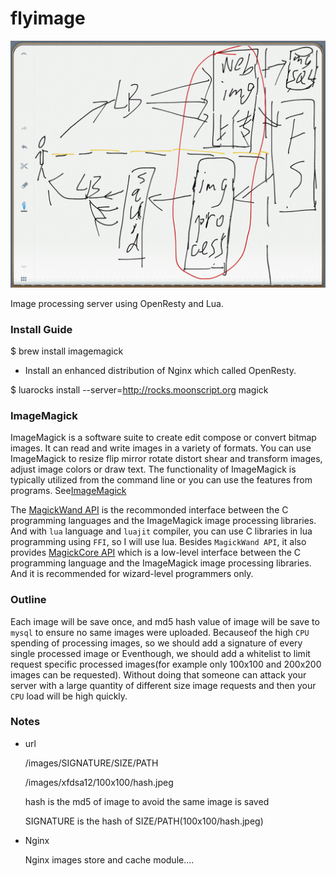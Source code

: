 flyimage
========

![flyimage](flyimages.png)

Image processing server using OpenResty and Lua.

### Install Guide

$ brew install imagemagick

* Install an enhanced distribution of Nginx which called OpenResty.

$ luarocks install --server=http://rocks.moonscript.org magick

### ImageMagick

ImageMagick is a software suite to create edit compose or convert bitmap images.
It can read and write images in a variety of formats. You can use ImageMagick to
resize flip mirror rotate distort shear and transform images, adjust image colors
or draw text. The functionality of ImageMagick is typically utilized from the command
line or you can use the features from programs.
See[ImageMagick](http://www.imagemagick.org/script/index.php)

The [MagickWand API](http://www.imagemagick.org/script/magick-wand.php) is the recommonded
interface between the C programming languages and the ImageMagick image processing libraries.
And with `lua` language and `luajit` compiler, you can use C libraries in lua programming using
`FFI`, so I will use lua. Besides `MagickWand API`, it also provides
[MagickCore API](http://www.imagemagick.org/script/magick-core.php) which is a low-level interface
between the C programming language and the ImageMagick image processing libraries. And it is
recommended for wizard-level programmers only.

### Outline

Each image will be save once, and md5 hash value of image will be save to `mysql` to
ensure no same images were uploaded. Becauseof the high `CPU` spending of processing
images, so we should add a signature of every single processed image or Eventhough, we should
add a whitelist to limit request specific processed images(for example only 100x100 and 200x200
images can be requested). Without doing that someone can attack your server with a large quantity
of different size image requests and then your `CPU` load will be high quickly.

### Notes

* url

    /images/SIGNATURE/SIZE/PATH

    /images/xfdsa12/100x100/hash.jpeg

    hash is the md5 of image to avoid the same image is saved

    SIGNATURE is the hash of SIZE/PATH(100x100/hash.jpeg)

* Nginx

    Nginx images store and cache module....
